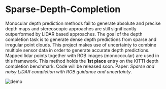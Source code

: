 # Sparse-Depth-Completion

Monocular depth prediction methods fail to generate absolute and precise depth maps and stereoscopic approaches are still significantly outperformed by LiDAR based approaches. The goal of the depth completion task is to generate dense depth predictions from sparse and irregular point clouds. This project makes use of uncertainty to combine multiple sensor data in order to generate accurate depth predictions. Mapped lidar points together with RGB images (monococular) are used in this framework. This method holds the **1st place** entry on the KITTI depth completion benchmark. Code will be released soon.
Paper: _Sparse and noisy LiDAR completion with RGB guidance and uncertainty_.

![demo](https://user-images.githubusercontent.com/9694230/51806092-db766c00-2275-11e9-8de0-888bed0fc9e8.gif)

